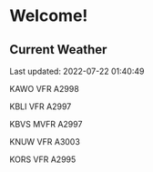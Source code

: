 # Welcome!

## Current Weather

Last updated: 2022-07-22 01:40:49

KAWO VFR A2998

KBLI VFR A2997

KBVS MVFR A2997

KNUW VFR A3003

KORS VFR A2995


